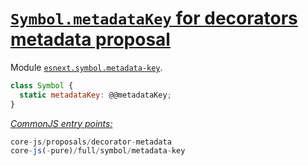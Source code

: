 # [`Symbol.metadataKey` for decorators metadata proposal](https://github.com/tc39/proposal-decorator-metadata)
Module [`esnext.symbol.metadata-key`](/packages/core-js/modules/esnext.symbol.metadata-key.js).
```js
class Symbol {
  static metadataKey: @@metadataKey;
}
```
[*CommonJS entry points:*](/docs/Usage.md#commonjs-api)
```js
core-js/proposals/decorator-metadata
core-js(-pure)/full/symbol/metadata-key
```
